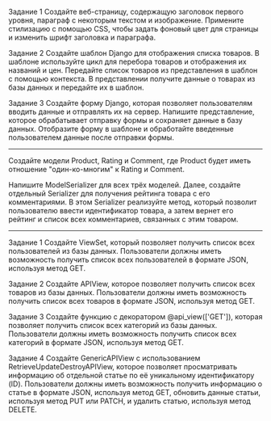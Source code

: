 Задание 1
Создайте веб-страницу, содержащую заголовок первого уровня, параграф с некоторым текстом и изображение. Примените 
стилизацию с помощью CSS, чтобы задать фоновый цвет для страницы и изменить шрифт заголовка и параграфа.

Задание 2
Создайте шаблон Django для отображения списка товаров. В шаблоне используйте цикл для перебора товаров и отображения 
их названий и цен. Передайте список товаров из представления в шаблон с помощью контекста. В представлении получите 
данные о товарах из базы данных и передайте их в шаблон. 

Задание 3
Создайте форму Django, которая позволяет пользователям вводить данные и отправлять их на сервер. Напишите представление, 
которое обрабатывает отправку формы и сохраняет данные в базу данных. Отобразите форму в шаблоне и обработайте введенные 
пользователем данные после отправки формы.

________________________________________________________________________________________________________________________
Создайте модели Product, Rating и Comment, где Product будет иметь отношение "один-ко-многим" к Rating и Comment.

Напишите ModelSerializer для всех трёх моделей. Далее, создайте отдельный Serializer для получения рейтинга товара с 
его комментариями. В этом Serializer реализуйте метод, который позволит пользователю ввести идентификатор товара, а 
затем вернет его рейтинг и список всех комментариев, связанных с этим товаром.

________________________________________________________________________________________________________________________
Задание 1
Создайте ViewSet, который позволяет получить список всех пользователей из базы данных. Пользователи должны иметь 
возможность получить список всех пользователей в формате JSON, используя метод GET.

Задание 2
Создайте APIView, которое позволяет получить список всех товаров из базы данных. Пользователи должны иметь возможность 
получить список всех товаров в формате JSON, используя метод GET.

Задание 3
Создайте функцию с декоратором @api_view(['GET']), которая позволяет получить список всех категорий из базы данных. 
Пользователи должны иметь возможность получить список всех категорий в формате JSON, используя метод GET.

Задание 4
Создайте GenericAPIView с использованием RetrieveUpdateDestroyAPIView, которое позволяет просматривать информацию 
об отдельной статье по её уникальному идентификатору (ID). Пользователи должны иметь 
возможность получить информацию о статье в формате JSON, используя метод GET, обновить данные статьи, используя метод 
PUT или PATCH, и удалить статью, используя метод DELETE.